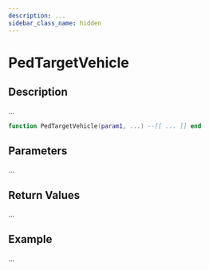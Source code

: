 ```yaml
---
description: ...
sidebar_class_name: hidden
---
```


# PedTargetVehicle

## Description

...

```lua
function PedTargetVehicle(param1, ...) --[[ ... ]] end
```

## Parameters

...

## Return Values

...

## Example

...

